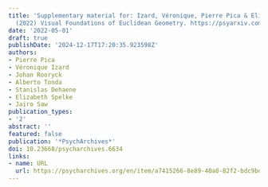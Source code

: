 ```yaml
---
title: 'Supplementary material for: Izard, Véronique, Pierre Pica & Elizabeth S. Spelke
  (2022) Visual Foundations of Euclidean Geometry. https://psyarxiv.com/rmdeh/'
date: '2022-05-01'
draft: true
publishDate: '2024-12-17T17:20:35.923598Z'
authors:
- Pierre Pica
- Véronique Izard
- Johan Rooryck
- Alberto Tonda
- Stanislas Dehaene
- Elizabeth Spelke
- Jairo Saw
publication_types:
- '2'
abstract: ''
featured: false
publication: '*PsychArchives*'
doi: 10.23668/psycharchives.6634
links:
- name: URL
  url: https://psycharchives.org/en/item/a7415266-8e89-40a0-82f2-bdc9bdbdaff6
---
```


